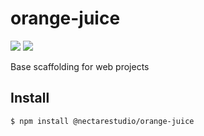 # orange-juice

![](https://img.shields.io/npm/v/@nectarestudio/orange-juice.svg?style=flat)
![](https://img.shields.io/bundlephobia/min/@nectarestudio/orange-juice.svg?style=flat)

Base scaffolding for web projects

## Install

```
$ npm install @nectarestudio/orange-juice
```